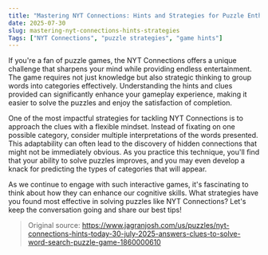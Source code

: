 ```yaml
---
title: "Mastering NYT Connections: Hints and Strategies for Puzzle Enthusiasts"
date: 2025-07-30
slug: mastering-nyt-connections-hints-strategies
Tags: ["NYT Connections", "puzzle strategies", "game hints"]
---
```


If you're a fan of puzzle games, the NYT Connections offers a unique challenge that sharpens your mind while providing endless entertainment. The game requires not just knowledge but also strategic thinking to group words into categories effectively. Understanding the hints and clues provided can significantly enhance your gameplay experience, making it easier to solve the puzzles and enjoy the satisfaction of completion.

One of the most impactful strategies for tackling NYT Connections is to approach the clues with a flexible mindset. Instead of fixating on one possible category, consider multiple interpretations of the words presented. This adaptability can often lead to the discovery of hidden connections that might not be immediately obvious. As you practice this technique, you'll find that your ability to solve puzzles improves, and you may even develop a knack for predicting the types of categories that will appear.

As we continue to engage with such interactive games, it's fascinating to think about how they can enhance our cognitive skills. What strategies have you found most effective in solving puzzles like NYT Connections? Let's keep the conversation going and share our best tips!

> Original source: https://www.jagranjosh.com/us/puzzles/nyt-connections-hints-today-30-july-2025-answers-clues-to-solve-word-search-puzzle-game-1860000610